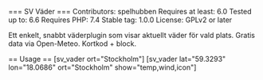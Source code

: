 === SV Väder ===
Contributors: spelhubben
Requires at least: 6.0
Tested up to: 6.6
Requires PHP: 7.4
Stable tag: 1.0.0
License: GPLv2 or later

Ett enkelt, snabbt väderplugin som visar aktuellt väder för vald plats. Gratis data via Open-Meteo. Kortkod + block.

== Usage ==
[sv_vader ort="Stockholm"]
[sv_vader lat="59.3293" lon="18.0686" ort="Stockholm" show="temp,wind,icon"]
